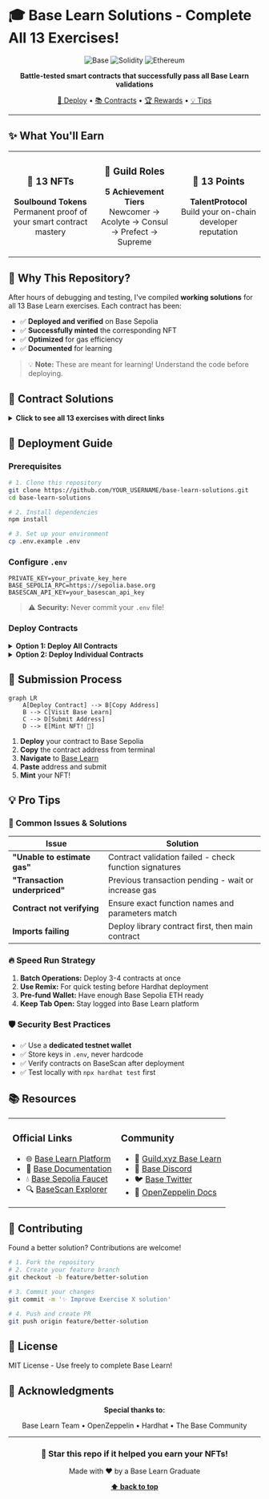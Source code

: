 # 🎓 Base Learn Solutions - Complete All 13 Exercises!

<div align="center">

![Base](https://img.shields.io/badge/Base-0052FF?style=for-the-badge&logo=coinbase&logoColor=white)
![Solidity](https://img.shields.io/badge/Solidity-363636?style=for-the-badge&logo=solidity&logoColor=white)
![Ethereum](https://img.shields.io/badge/Ethereum-3C3C3D?style=for-the-badge&logo=ethereum&logoColor=white)

**Battle-tested smart contracts that successfully pass all Base Learn validations**

[🚀 Deploy](#-deployment-guide) • [📚 Contracts](#-contract-solutions) • [🏆 Rewards](#-what-youll-earn) • [💡 Tips](#-pro-tips)

</div>

---

## ✨ What You'll Earn

<table>
<tr>
<td width="33%" align="center">

### 🏅 13 NFTs
**Soulbound Tokens**  
Permanent proof of your smart contract mastery

</td>
<td width="33%" align="center">

### 👑 Guild Roles
**5 Achievement Tiers**  
Newcomer → Acolyte → Consul → Prefect → Supreme

</td>
<td width="33%" align="center">

### 💎 13 Points
**TalentProtocol**  
Build your on-chain developer reputation

</td>
</tr>
</table>

## 🎯 Why This Repository?

After hours of debugging and testing, I've compiled **working solutions** for all 13 Base Learn exercises. Each contract has been:

- ✅ **Deployed and verified** on Base Sepolia
- ✅ **Successfully minted** the corresponding NFT
- ✅ **Optimized** for gas efficiency
- ✅ **Documented** for learning

> 💡 **Note:** These are meant for learning! Understand the code before deploying.

## 📁 Contract Solutions

<details>
<summary><b>Click to see all 13 exercises with direct links</b></summary>

| # | Exercise | Contract | Quest Link | Key Concepts |
|---|----------|----------|------------|--------------|
| 01 | **Basic Math** | `BasicMath.sol` | [🔗 Quest](https://docs.base.org/base-learn/docs/contracts-and-basic-functions/basic-functions-exercise) | Overflow-safe arithmetic, error handling |
| 02 | **Control Structures** | `ControlStructures.sol` | [🔗 Quest](https://docs.base.org/base-learn/docs/control-structures/control-structures-exercise) | FizzBuzz, time-based logic, custom errors |
| 03 | **Storage** | `EmployeeStorage.sol` | [🔗 Quest](https://docs.base.org/base-learn/docs/storage/storage-exercise) | Storage optimization, packing, memory vs storage |
| 04 | **Arrays** | `FavoriteRecords.sol` | [🔗 Quest](https://docs.base.org/base-learn/docs/arrays/arrays-exercise) | Dynamic arrays, array manipulation |
| 05 | **Mappings** | `FavoriteRecords.sol` | [🔗 Quest](https://docs.base.org/base-learn/docs/mappings/mappings-exercise) | Mapping operations, nested mappings |
| 06 | **Inheritance** | `InheritanceContracts.sol` | [🔗 Quest](https://docs.base.org/base-learn/docs/inheritance/inheritance-exercise) | Contract inheritance, virtual/override |
| 07 | **Structs** | `GarageManager.sol` | [🔗 Quest](https://docs.base.org/base-learn/docs/structs/structs-exercise) | Custom data structures, struct arrays |
| 08 | **Error Triage** | `ErrorTriageExercise.sol` | [🔗 Quest](https://docs.base.org/base-learn/docs/error-triage/error-triage-exercise) | Debugging, error patterns, assembly |
| 09 | **New Keyword** | `AddressBookFactory.sol` | [🔗 Quest](https://docs.base.org/base-learn/docs/new-keyword/new-keyword-exercise) | Factory pattern, contract deployment |
| 10 | **Imports** | `ImportsExercise.sol` | [🔗 Quest](https://docs.base.org/base-learn/docs/imports/imports-exercise) | Libraries, code reuse, using for |
| 11 | **ERC-721** | `HaikuNFT.sol` | [🔗 Quest](https://docs.base.org/base-learn/docs/erc-721-token/erc-721-exercise) | NFT standard, OpenZeppelin, minting |
| 12 | **Minimal Token** | `UnburnableToken.sol` | [🔗 Quest](https://docs.base.org/base-learn/docs/minimal-tokens/minimal-tokens-exercise) | Basic token mechanics, transfers |
| 13 | **ERC-20** | `WeightedVoting.sol` | [🔗 Quest](https://docs.base.org/base-learn/docs/erc-20-token/erc-20-exercise) | Governance token, voting mechanics |

</details>

## 🚀 Deployment Guide

### Prerequisites

```bash
# 1. Clone this repository
git clone https://github.com/YOUR_USERNAME/base-learn-solutions.git
cd base-learn-solutions

# 2. Install dependencies
npm install

# 3. Set up your environment
cp .env.example .env
```

### Configure `.env`

```env
PRIVATE_KEY=your_private_key_here
BASE_SEPOLIA_RPC=https://sepolia.base.org
BASESCAN_API_KEY=your_basescan_api_key
```

> ⚠️ **Security:** Never commit your `.env` file!

### Deploy Contracts

<details>
<summary><b>Option 1: Deploy All Contracts</b></summary>

```bash
npx hardhat compile
npx hardhat run scripts/deploy-all.ts --network baseSepolia
```

</details>

<details>
<summary><b>Option 2: Deploy Individual Contracts</b></summary>

```bash
# Compile first
npx hardhat compile

# Then deploy specific contract
npx hardhat run scripts/deploy-01-basicmath.ts --network baseSepolia
```

</details>

## 📝 Submission Process

```mermaid
graph LR
    A[Deploy Contract] --> B[Copy Address]
    B --> C[Visit Base Learn]
    C --> D[Submit Address]
    D --> E[Mint NFT! 🎉]
```

1. **Deploy** your contract to Base Sepolia
2. **Copy** the contract address from terminal
3. **Navigate** to [Base Learn](https://docs.base.org/base-learn/docs/welcome)
4. **Paste** address and submit
5. **Mint** your NFT!

## 💡 Pro Tips

### 🎯 Common Issues & Solutions

| Issue | Solution |
|-------|----------|
| **"Unable to estimate gas"** | Contract validation failed - check function signatures |
| **"Transaction underpriced"** | Previous transaction pending - wait or increase gas |
| **Contract not verifying** | Ensure exact function names and parameters match |
| **Imports failing** | Deploy library contract first, then main contract |

### 🔥 Speed Run Strategy

1. **Batch Operations:** Deploy 3-4 contracts at once
2. **Use Remix:** For quick testing before Hardhat deployment
3. **Pre-fund Wallet:** Have enough Base Sepolia ETH ready
4. **Keep Tab Open:** Stay logged into Base Learn platform

### 🛡️ Security Best Practices

- ✅ Use a **dedicated testnet wallet**
- ✅ Store keys in `.env`, never hardcode
- ✅ Verify contracts on BaseScan after deployment
- ✅ Test locally with `npx hardhat test` first

## 📚 Resources

<table>
<tr>
<td width="50%">

### Official Links
- 🌐 [Base Learn Platform](https://docs.base.org/base-learn/docs/welcome)
- 🔗 [Base Documentation](https://docs.base.org/)
- 💧 [Base Sepolia Faucet](https://www.coinbase.com/faucets/base-ethereum-goerli-faucet)
- 🔍 [BaseScan Explorer](https://sepolia.basescan.org)

</td>
<td width="50%">

### Community
- 🏰 [Guild.xyz Base Learn](https://guild.xyz/base-learn)
- 💬 [Base Discord](https://discord.gg/base)
- 🐦 [Base Twitter](https://twitter.com/base)
- 📖 [OpenZeppelin Docs](https://docs.openzeppelin.com/)

</td>
</tr>
</table>

## 🤝 Contributing

Found a better solution? Contributions are welcome!

```bash
# 1. Fork the repository
# 2. Create your feature branch
git checkout -b feature/better-solution

# 3. Commit your changes
git commit -m '✨ Improve Exercise X solution'

# 4. Push and create PR
git push origin feature/better-solution
```

## 📜 License

MIT License - Use freely to complete Base Learn!

## 🙏 Acknowledgments

<div align="center">

**Special thanks to:**

Base Learn Team • OpenZeppelin • Hardhat • The Base Community

---

### 🌟 Star this repo if it helped you earn your NFTs!

Made with ❤️ by a Base Learn Graduate

**[⬆ back to top](#-base-learn-solutions---complete-all-13-exercises)**

</div>